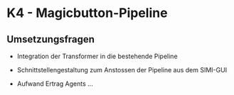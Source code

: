 # K4 - Magicbutton-Pipeline

## Umsetzungsfragen

* Integration der Transformer in die bestehende Pipeline
* Schnittstellengestaltung zum Anstossen der Pipeline aus dem SIMI-GUI


* Aufwand Ertrag Agents ...